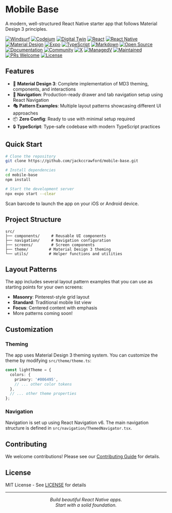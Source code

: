 # Mobile Base

A modern, well-structured React Native starter app that follows Material Design 3 principles.

[![Windsurf](https://img.shields.io/badge/Built%20with-Windsurf-0066CC.svg)](https://codeium.com/windsurf)
[![Codeium](https://img.shields.io/badge/Powered%20by-Codeium-09B6A2.svg)](https://codeium.com)
[![Digital Twin](https://img.shields.io/badge/Digital%20Twin-Ready-blue)](https://www.digitaltwinconsortium.org/)
[![React](https://img.shields.io/badge/React-18.3.1-blue.svg?style=flat&logo=react&logoColor=61DAFB)](https://reactjs.org/)
[![React Native](https://img.shields.io/badge/React%20Native-0.76.6-blue.svg?style=flat&logo=react)](https://reactnative.dev/)
[![Material Design](https://img.shields.io/badge/Material%20Design-v3-000000.svg?style=flat&logo=materialdesign&logoColor=white)](https://m3.material.io/)
[![Expo](https://img.shields.io/badge/Expo-52.0.30-black.svg?style=flat&logo=expo)](https://expo.dev/)
[![TypeScript](https://img.shields.io/badge/TypeScript-5.3-3178C6?style=flat&logo=typescript&logoColor=white)](https://www.typescriptlang.org/)
[![Markdown](https://img.shields.io/badge/Markdown-000000?style=flat&logo=markdown&logoColor=white)](https://www.markdownguide.org/)
[![Open Source](https://img.shields.io/badge/Open%20Source-%E2%9D%A4-red)](https://opensource.org/)
[![Documentation](https://img.shields.io/badge/docs-latest-brightgreen.svg)](https://pattern-bridge.github.io/docs)
[![Community](https://img.shields.io/badge/Join-Codeium%20Community-7289DA.svg?style=flat&logo=discord)](https://discord.gg/3XFf78nAx5)
[![X](https://img.shields.io/badge/Follow-@jackccrawford-000000.svg?style=flat&logo=x)](https://x.com/jackccrawford)
[![ManagedV](https://img.shields.io/badge/By-ManagedV-4DFFD2.svg?style=flat)](https://www.managedv.com)
[![Maintained](https://img.shields.io/badge/Maintained-yes-brightgreen.svg)](https://github.com/pattern-bridge/pattern-bridge/pulse)
[![PRs Welcome](https://img.shields.io/badge/PRs-welcome-brightgreen.svg)](http://makeapullrequest.com)
[![License](https://img.shields.io/badge/license-MIT-blue.svg)](https://opensource.org/licenses/MIT)

## Features

- 🎨 **Material Design 3**: Complete implementation of MD3 theming, components, and interactions
- 📱 **Navigation**: Production-ready drawer and tab navigation setup using React Navigation
- 🎭 **Pattern Examples**: Multiple layout patterns showcasing different UI approaches
- 📦 **Zero Config**: Ready to use with minimal setup required
- 🔒 **TypeScript**: Type-safe codebase with modern TypeScript practices

## Quick Start

```bash
# Clone the repository
git clone https://github.com/jackccrawford/mobile-base.git

# Install dependencies
cd mobile-base
npm install

# Start the development server
npx expo start --clear
```
Scan barcode to launch the app on your iOS or Android device.

## Project Structure

```
src/
├── components/     # Reusable UI components
├── navigation/     # Navigation configuration
├── screens/        # Screen components
├── theme/         # Material Design 3 theming
└── utils/         # Helper functions and utilities
```

## Layout Patterns

The app includes several layout pattern examples that you can use as starting points for your own screens:

- **Masonry**: Pinterest-style grid layout
- **Standard**: Traditional mobile list view
- **Focus**: Centered content with emphasis
- More patterns coming soon!

## Customization

### Theming

The app uses Material Design 3 theming system. You can customize the theme by modifying `src/theme/theme.ts`:

```typescript
const lightTheme = {
  colors: {
    primary: '#006495',
    // ... other color tokens
  },
  // ... other theme properties
};
```

### Navigation

Navigation is set up using React Navigation v6. The main navigation structure is defined in `src/navigation/ThemedNavigator.tsx`.

## Contributing

We welcome contributions! Please see our [Contributing Guide](CONTRIBUTING.md) for details.

## License

MIT License - See [LICENSE](LICENSE) for details

---

<p align="center">
  <i>Build beautiful React Native apps.</i><br>
  <i>Start with a solid foundation.</i>
</p>
